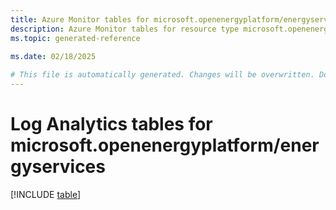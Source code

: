```yaml
---
title: Azure Monitor tables for microsoft.openenergyplatform/energyservices
description: Azure Monitor tables for resource type microsoft.openenergyplatform/energyservices
ms.topic: generated-reference
   
ms.date: 02/18/2025

# This file is automatically generated. Changes will be overwritten. Do not change this file directly.
---
```


# Log Analytics tables for microsoft.openenergyplatform/energyservices  

[!INCLUDE [table](~/reusable-content/ce-skilling/azure/includes/azure-monitor/reference/tables/microsoft-openenergyplatform_energyservices-include.md)]


